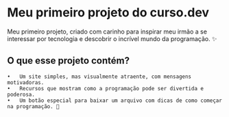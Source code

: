 # Meu primeiro projeto do curso.dev

 Meu primeiro projeto, criado com carinho para inspirar meu irmão a se interessar por tecnologia e descobrir o incrível mundo da programação. ✨

 ## O que esse projeto contém?
 
	•	Um site simples, mas visualmente atraente, com mensagens motivadoras.
	•	Recursos que mostram como a programação pode ser divertida e poderosa.
	•	Um botão especial para baixar um arquivo com dicas de como começar na programação. 🚀